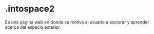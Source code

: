 # .intospace2
Es una página web en donde se motiva al usuario a explorar y aprender acerca del espacio exterior.
